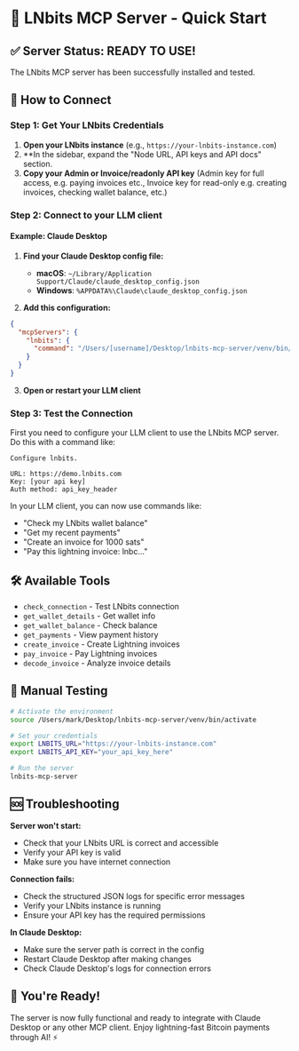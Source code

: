# 🚀 LNbits MCP Server - Quick Start

## ✅ Server Status: READY TO USE!

The LNbits MCP server has been successfully installed and tested.

## 🔌 How to Connect

### Step 1: Get Your LNbits Credentials

1. **Open your LNbits instance** (e.g., `https://your-lnbits-instance.com`)
2. **In the sidebar, expand the "Node URL, API keys and API docs" section.
4. **Copy your Admin or Invoice/readonly API key** (Admin key for full access, e.g. paying invoices etc., Invoice key for read-only e.g. creating invoices, checking wallet balance, etc.)

### Step 2: Connect to your LLM client

#### Example: Claude Desktop

1. **Find your Claude Desktop config file:**
   - **macOS**: `~/Library/Application Support/Claude/claude_desktop_config.json`
   - **Windows**: `%APPDATA%\Claude\claude_desktop_config.json`

2. **Add this configuration:**
```json
{
  "mcpServers": {
    "lnbits": {
      "command": "/Users/[username]/Desktop/lnbits-mcp-server/venv/bin/lnbits-mcp-server"
    }
  }
}
```

3. **Open or restart your LLM client**

### Step 3: Test the Connection

First you need to configure your LLM client to use the LNbits MCP server. Do this with a command like:

```
Configure lnbits.

URL: https://demo.lnbits.com
Key: [your api key]
Auth method: api_key_header
```

In your LLM client, you can now use commands like:
- "Check my LNbits wallet balance"
- "Get my recent payments"
- "Create an invoice for 1000 sats"
- "Pay this lightning invoice: lnbc..."

## 🛠️ Available Tools

- `check_connection` - Test LNbits connection
- `get_wallet_details` - Get wallet info
- `get_wallet_balance` - Check balance
- `get_payments` - View payment history
- `create_invoice` - Create Lightning invoices
- `pay_invoice` - Pay Lightning invoices
- `decode_invoice` - Analyze invoice details

## 🔧 Manual Testing

```bash
# Activate the environment
source /Users/mark/Desktop/lnbits-mcp-server/venv/bin/activate

# Set your credentials
export LNBITS_URL="https://your-lnbits-instance.com"
export LNBITS_API_KEY="your_api_key_here"

# Run the server
lnbits-mcp-server
```

## 🆘 Troubleshooting

**Server won't start:**
- Check that your LNbits URL is correct and accessible
- Verify your API key is valid
- Make sure you have internet connection

**Connection fails:**
- Check the structured JSON logs for specific error messages
- Verify your LNbits instance is running
- Ensure your API key has the required permissions

**In Claude Desktop:**
- Make sure the server path is correct in the config
- Restart Claude Desktop after making changes
- Check Claude Desktop's logs for connection errors

## 🎉 You're Ready!

The server is now fully functional and ready to integrate with Claude Desktop or any other MCP client. Enjoy lightning-fast Bitcoin payments through AI! ⚡️